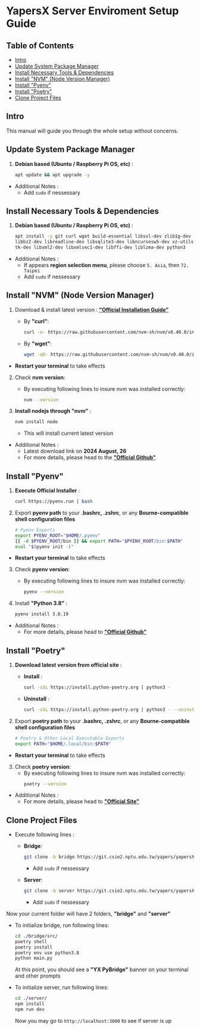 # **YapersX Server Enviroment Setup Guide**

## Table of Contents
- [Intro](#intro)
- [Update System Package Manager](#update-system-package-manager)
- [Install Necessary Tools & Dependencies](#install-necessary-tools--dependencies)
- [Install "NVM" (Node Version Manager)](#install-nvm-node-version-manager)
- [Install "Pyenv"](#install-pyenv)
- [Install "Poetry"](#install-poetry)
- [Clone Project Files](#clone-project-files)


## Intro
This manual will guide you through the whole setup without concerns.


## Update System Package Manager
1. **Debian based (Ubuntu / Raspberry Pi OS, etc)** :
	```sh
	apt update && apt upgrade -y
	```
 
- Additional Notes :
	- Add `sudo` if nessessary


## Install Necessary Tools & Dependencies
1. **Debian based (Ubuntu / Raspberry Pi OS, etc)** :
	```sh
	apt install -y git curl wget build-essential libssl-dev zlib1g-dev \
	libbz2-dev libreadline-dev libsqlite3-dev libncursesw5-dev xz-utils \
	tk-dev libxml2-dev libxmlsec1-dev libffi-dev liblzma-dev python3
	```
 
- Additional Notes :
  	- If appears **region selection menu**, please choose `5. Asia`, then `72. Taipei`
	- Add `sudo` if nessessary


## Install "NVM" (Node Version Manager)
1. Download & install latest version : [**"Official Installation Guide"**](https://github.com/nvm-sh/nvm?tab=readme-ov-file#installing-and-updating)
	- By **"curl"**:
		```sh
	 	curl -o- https://raw.githubusercontent.com/nvm-sh/nvm/v0.40.0/install.sh | bash
	 	```
  
	- By **"wget"**:
		```sh
		wget -qO- https://raw.githubusercontent.com/nvm-sh/nvm/v0.40.0/install.sh | bash
	 	```
  
- **Restart your terminal** to take effects

2. Check **nvm version**:
	- By executing following lines to insure nvm was installed correctly:
 		```sh
   		nvm --version
   		```
 
3. **Install nodejs through "nvm"** :
	```sh
	nvm install node
	```
 
	- This will install current latest version

- Additional Notes :
	- Latest download link on **2024 August, 26**
	- For more details, please head to the [**"Official Github"**](https://github.com/nvm-sh/nvm)


## Install "Pyenv"
1. **Execute Official Installer** :
	```sh
	curl https://pyenv.run | bash
	```
 
2. Export **pyenv path** to your **.bashrc, .zshrc**, or any **Bourne-compatible shell configuration files**
	```sh
 	# Pyenv Exports
	export PYENV_ROOT="$HOME/.pyenv"
	[[ -d $PYENV_ROOT/bin ]] && export PATH="$PYENV_ROOT/bin:$PATH"
	eval "$(pyenv init -)"
 	```
 
- **Restart your terminal** to take effects

3. Check **pyenv version**:
	- By executing following lines to insure nvm was installed correctly:
 		```sh
   		pyenv --version
   		```

4. Install **"Python 3.8"** :
	```sh
	pyenv install 3.8.19
	```

- Additional Notes :
	- For more details, please head to [**"Official Github"**](https://github.com/pyenv/pyenv)


## Install "Poetry"
1. **Download latest version from official site** :
	- **Install** : 
		```sh
		curl -sSL https://install.python-poetry.org | python3 -
		```
  
	- **Uninstall** : 
		```sh
		curl -sSL https://install.python-poetry.org | python3 - --uninstall
		```
  
2. Export **poetry path** to your **.bashrc, .zshrc**, or any **Bourne-compatible shell configuration files**
	```sh
 	# Poetry & Other Local Executable Exports
	export PATH="$HOME/.local/bin:$PATH"
 	```
 
- **Restart your terminal** to take effects
 
3. Check **poetry version**:
	- By executing following lines to insure nvm was installed correctly:
 		```sh
   		poetry --version
   		```

- Additional Notes :
	- For more details, please head to [**"Official Site"**](https://python-poetry.org/docs/#installation)


## Clone Project Files
- Execute following lines :
	- **Bridge**:
		```sh
		git clone -b bridge https://git.csie2.nptu.edu.tw/yapers/yapersX/yapersx-server.git bridge
		```
		- Add `sudo` if nessessary

	- **Server**:
		```sh
		git clone -b server https://git.csie2.nptu.edu.tw/yapers/yapersX/yapersx-server.git server
		```
		- Add `sudo` if nessessary

Now your current folder will have 2 folders, **"bridge"** and **"server"**

- To initialize bridge, run following lines:
	```sh
	cd ./bridge/src/
	poetry shell
	poetry install
	poetry env use python3.8
	python main.py
	```
	At this point, you should see a **"YX PyBridge"** banner on your terminal and other prompts

- To initialize server, run following lines:
	```sh
	cd ./server/
	npm install
	npm run dev
	```
 	Now you may go to `http://localhost:3000` to see if server is up
